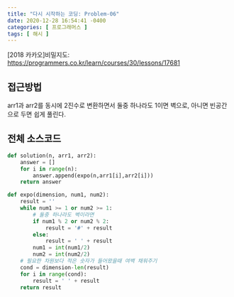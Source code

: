```yaml
---
title: "다시 시작하는 코딩: Problem-06"
date: 2020-12-28 16:54:41 -0400
categories: [ 프로그래머스 ]
tags: [ 해시 ]
---
```


[2018 카카오]비밀지도: https://programmers.co.kr/learn/courses/30/lessons/17681

접근방법
--------
arr1과 arr2를 동시에 2진수로 변환하면서 둘중 하나라도 1이면 벽으로, 아니면 빈공간으로 두면 쉽게 풀린다.

전체 소스코드
------
```python
def solution(n, arr1, arr2):
    answer = []
    for i in range(n):
        answer.append(expo(n,arr1[i],arr2[i]))
    return answer

def expo(dimension, num1, num2):
    result = ''
    while num1 >= 1 or num2 >= 1:
        # 둘중 하나라도 벽이라면
        if num1 % 2 or num2 % 2:
            result = '#' + result
        else:
            result = ' ' + result
        num1 = int(num1/2)
        num2 = int(num2/2)
    # 필요한 차원보다 적은 숫자가 들어왔을때 여백 채워주기
    cond = dimension-len(result)
    for i in range(cond):
        result = ' ' + result
    return result
```
